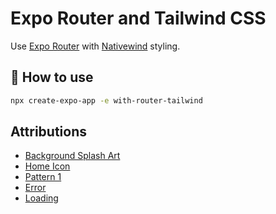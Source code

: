 # Expo Router and Tailwind CSS

Use [Expo Router](https://docs.expo.dev/router/introduction/) with [Nativewind](https://www.nativewind.dev/v4/overview/) styling.

## 🚀 How to use

```sh
npx create-expo-app -e with-router-tailwind
```

## Attributions

-  [Background Splash Art](https://www.flaticon.com/free-icon/gaming_1752776?term=pokemon&page=1&position=13&origin=tag&related_id=1752776)
-  [Home Icon](https://www.flaticon.com/free-icon/pokeball_868596?term=pokemon&page=1&position=16&origin=tag&related_id=868596)
-  [Pattern 1](https://www.flaticon.com/free-icon/line_13733055?term=pattern&page=1&position=21&origin=search&related_id=13733055)
-  [Error](https://www.flaticon.com/free-icon/pikachu_188939?term=pokemon&page=3&position=14&origin=search&related_id=188939)
-  [Loading](https://lottiefiles.com/animations/pokeball-loading-animation-RDRWQ7Fovt)
